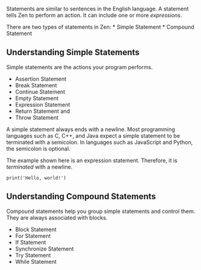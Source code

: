 Statements are similar to sentences in the English language. A statement tells
Zen to perform an action. It can include one or more *expressions*.

There are two types of statements in Zen:
    * Simple Statement
    * Compound Statement

## Understanding Simple Statements

Simple statements are the actions your program performs.

 * Assertion Statement
 * Break Statement
 * Continue Statement
 * Empty Statement
 * Expression Statement
 * Return Statement and
 * Throw Statement

A simple statement always ends with a newline. Most programming languages
such as C, C++, and Java expect a simple statement to be terminated with a
semicolon. In languages such as JavaScript and Python, the semicolon is
optional.

The example shown here is an expression statement. Therefore, it is
*terminated* with a newline.

```
print('Hello, world!')
```

## Understanding Compound Statements

Compound statements help you group simple statements and control them. They
are always associated with blocks.

 * Block Statement
 * For Statement
 * If Statement
 * Synchronize Statement
 * Try Statement
 * While Statement